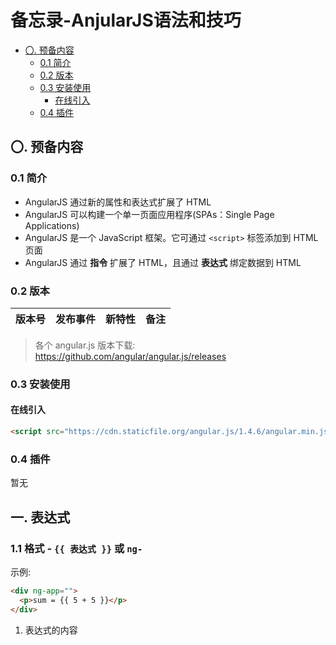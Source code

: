 # 备忘录-AnjularJS语法和技巧


<!-- @import "[TOC]" {cmd="toc" depthFrom=2 depthTo=6 orderedList=false} -->

<!-- code_chunk_output -->

- [〇. 预备内容](#〇-预备内容)
  - [0.1 简介](#01-简介)
  - [0.2 版本](#02-版本)
  - [0.3 安装使用](#03-安装使用)
    - [在线引入](#在线引入)
  - [0.4 插件](#04-插件)

<!-- /code_chunk_output -->


## 〇. 预备内容
### 0.1 简介 
+ AngularJS 通过新的属性和表达式扩展了 HTML
+ AngularJS 可以构建一个单一页面应用程序(SPAs：Single Page Applications)
+ AngularJS 是一个 JavaScript 框架。它可通过 `<script>` 标签添加到 HTML 页面
+ AngularJS 通过 **指令** 扩展了 HTML，且通过 **表达式** 绑定数据到 HTML

### 0.2 版本
| 版本号 | 发布事件 | 新特性 | 备注 | 
| - | - | - | - |

> 各个 angular.js 版本下载: https://github.com/angular/angular.js/releases 

### 0.3 安装使用
#### 在线引入
```html
<script src="https://cdn.staticfile.org/angular.js/1.4.6/angular.min.js"></script>
```

### 0.4 插件
暂无


## 一. 表达式
### 1.1 格式 - `{{ 表达式 }}` 或  `ng-`
示例: 
```html
<div ng-app="">
  <p>sum = {{ 5 + 5 }}</p>
</div>
```
1. 表达式的内容
    


